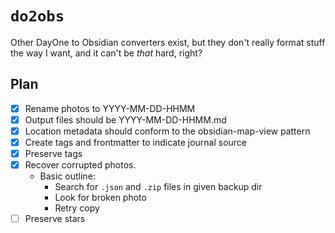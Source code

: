 # `do2obs`

Other DayOne to Obsidian converters exist, but they don't really format stuff the way I want, and it can't be *that* hard, right?

## Plan

- [X] Rename photos to YYYY-MM-DD-HHMM
- [X] Output files should be YYYY-MM-DD-HHMM.md
- [X] Location metadata should conform to the obsidian-map-view pattern
- [X] Create tags and frontmatter to indicate journal source
- [X] Preserve tags
- [X] Recover corrupted photos.
  - Basic outline:
    - Search for `.json` and `.zip` files in given backup dir
    - Look for broken photo
    - Retry copy
- [ ] Preserve stars
